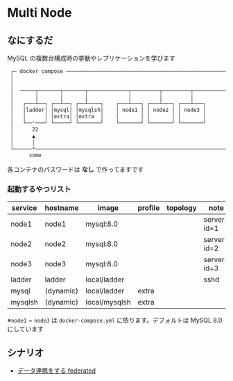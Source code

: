 # Multi Node
## なにするだ
MySQL の複数台構成時の挙動やレプリケーションを学びます
```sh
 ┌─ docker compose ──────────────────────────────────────────────────────┐ 
 │                                                                       │ 
 │                                                                       │ 
 │  ─────┬───────┬───────┬─────────────┬─────────┬─────────┬──────────── │ 
 │       │       │       │             │         │         │             │ 
 │   ┌───┴──┐ ┌──┴──┐ ┌──┴────┐    ┌───┴───┐ ┌───┴───┐ ┌───┴───┐         │ 
 │   │ladder│ │mysql│ │mysqlsh│    │ node1 │ │ node2 │ │ node3 │         │ 
 │   │      │ │extra│ │extra  │    │       │ │       │ │       │         │ 
 │   └──*───┘ └─────┘ └───────┘    └───────┘ └───────┘ └───────┘         │ 
 │      22                                                               │ 
 │      ▲                                                                │ 
 │      │                                                                │ 
 └──────*────────────────────────────────────────────────────────────────┘ 
       some                                                                
```
各コンテナのパスワードは **なし** で作ってますです  

### 起動するやつリスト 
| service | hostname  | image         | profile | topology | note        |
| ------- | --------- | ------------- | ------- | -------- | ----------- |
| node1   | node1     | mysql:8.0     |         |          | server-id=1 |
| node2   | node2     | mysql:8.0     |         |          | server-id=2 |
| node3   | node3     | mysql:8.0     |         |          | server-id=3 |
| ladder  | ladder    | local/ladder  |         |          | sshd        |
| mysql   | (dynamic) | local/ladder  | extra   |          |             |
| mysqlsh | (dynamic) | local/mysqlsh | extra   |          |             |

※`node1` ~ `node3` は `docker-compose.yml` に依ります。デフォルトは MySQL 8.0 にしています

## シナリオ
 * [データ連携をする federated](./scenario01/README.md)